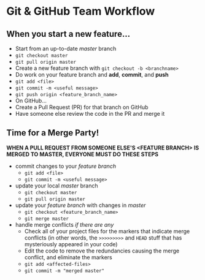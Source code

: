 Git & GitHub Team Workflow
=================

## When you start a new feature...
* Start from an up-to-date _master_ branch   
 * `git checkout master`  
 * `git pull origin master`
 *  Create a new feature branch with `git checkout -b <branchname>`  
* Do work on your feature branch and **add**, **commit**, and **push**   
 * `git add <file>`  
 * `git commit -m <useful message>`   
 * `git push origin <feature_branch_name>`
* On GitHub...
 * Create a Pull Request (PR) for that branch on GitHub
 * Have someone else review the code in the PR and merge it


## Time for a Merge Party!

**WHEN A PULL REQUEST FROM SOMEONE ELSE'S \<FEATURE BRANCH> IS MERGED TO MASTER, EVERYONE MUST DO THESE STEPS**  

 * commit changes to your _feature branch_
   * `git add <file>`  
   * `git commit -m <useful message>`   
 * update your local _master_ branch  
   * `git checkout master`   
   * `git pull origin master`  
 * update your _feature branch_ with changes in _master_  
 	 * `git checkout <feature_branch_name>`  
   * `git merge master`   
 * handle merge conflicts _if there are any_  
  	* Check all of your project files for the markers that indicate merge conflicts (in other words, the `>>>>>>>>>` and `HEAD` stuff that has mysteriously appeared in your code)
  	* Edit the code to remove the redundancies causing the merge conflict, and eliminate the markers
  	* `git add <affected-files>`
  	* `git commit -m "merged master"`  
